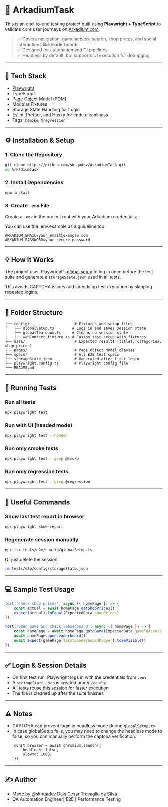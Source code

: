 # 🎯 ArkadiumTask

This is an end-to-end testing project built using **Playwright + TypeScript** to validate core user journeys on [Arkadium.com](https://www.arkadium.com).

> ✅ Covers navigation, game access, search, shop prices, and social interactions like leaderboards  
> ✅ Designed for automation and CI pipelines  
> ✅ Headless by default, but supports UI execution for debugging

---

## 🧰 Tech Stack

- [Playwright](https://playwright.dev/)
- TypeScript
- Page Object Model (POM)
- Modular Fixtures
- Storage State Handling for Login
- Eslint, Prettier, and Husky for code cleanliness
- Tags: `@smoke`, `@regression`

---

## ⚙️ Installation & Setup

### 1. Clone the Repository

```bash
git clone https://github.com/sknqadev/ArkadiumTask.git
cd ArkadiumTask
```

### 2. Install Dependencies

```bash
npm install
```

### 3. Create `.env` File

Create a `.env` in the project root with your Arkadium credentials:

You can use the .env.example as a guideline too

```env
ARKADIUM_EMAIL=your_email@example.com
ARKADIUM_PASSWORD=your_secure_password
```

---

## 💡 How It Works

The project uses Playwright’s [global setup](https://playwright.dev/docs/test-global-setup) to log in once before the test suite and generate a `storageState.json` used in all tests.

This avoids CAPTCHA issues and speeds up test execution by skipping repeated logins.

---

## 📂 Folder Structure

```
├── config/                    # Fixtures and setup files
│   ├── globalSetup.ts        # Logs in and saves session state
│   ├── globalTeardown.ts     # Cleans up session state
│   └── webContext.fixture.ts # Custom test setup with fixtures
├── data/                      # Expected results (titles, categories, shop prices)
├── pages/                     # Page Object Model classes
├── specs/                     # All E2E test specs
├── storageState.json          # Generated after first login
├── playwright.config.ts       # Playwright config file
└── README.md
```

---

## 🚀 Running Tests

### Run all tests

```bash
npx playwright test
```

### Run with UI (headed mode)

```bash
npx playwright test --headed
```

### Run only smoke tests

```bash
npx playwright test --grep @smoke
```

### Run only regression tests

```bash
npx playwright test --grep @regression
```

---

## 🧪 Useful Commands

### Show last test report in browser

```bash
npx playwright show-report
```

### Regenerate session manually

```bash
npx tsx tests/e2e/config/globalSetup.ts
```

Or just delete the session:

```bash
rm tests/e2e/config/storageState.json
```

---

## 💻 Sample Test Usage

```ts
test('Check shop prices', async ({ homePage }) => {
    const actual = await homePage.getShopPrices()
    expect(actual).toEqual(ExpectedData.shopPrices)
})
```

```ts
test('Open game and check leaderboard', async ({ homePage }) => {
    const gamePage = await homePage.gotoGame(ExpectedData.gameToAccess)
    await gamePage.openLeaderboard()
    await expect(gamePage.firstLeaderboardPlayer).toBeVisible()
})
```

---

## ✅ Login & Session Details

- On first test run, Playwright logs in with the credentials from `.env`
- A `storageState.json` is created under `/config`
- All tests reuse this session for faster execution
- The file is cleaned up after the suite finishes

---

## ⚠️ Notes

- CAPTCHA can prevent login in headless mode during `globalSetup.ts`
- In case globalSetup fails, you may need to change the headless mode to false, so you can manually perform the captcha verification:

```
    const browser = await chromium.launch({
        headless: false,
        slowMo: 1000,
    })
```

---

## ✍️ Author

- Made by [@sknqadev](https://github.com/sknqadev) Davi César Travaglia da Silva
- QA Automation Engineer| E2E | Performance Testing
